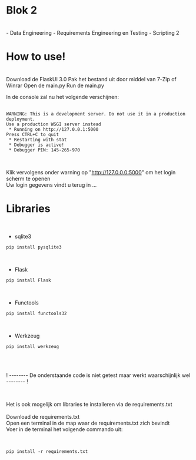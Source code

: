 # **Blok 2**

<br>
- Data Engineering
- Requirements Engineering en Testing
- Scripting 2

# **How to use!**

<br>
Download de FlaskUI 3.0  
Pak het bestand uit door middel van 7-Zip of Winrar  
Open de main.py  
Run de main.py  

In de console zal nu het volgende verschijnen:  
<br>

```
WARNING: This is a development server. Do not use it in a production deployment.  
Use a production WSGI server instead  
 * Running on http://127.0.0.1:5000  
Press CTRL+C to quit  
 * Restarting with stat  
 * Debugger is active!  
 * Debugger PIN: 145-265-970  
```
<br>

Klik vervolgens onder warning op "http://127.0.0.0:5000" om het login scherm te openen  
Uw login gegevens vindt u terug in ...

# **Libraries**

<br>

- sqlite3
```
pip install pysqlite3
```
<br>

- Flask
```
pip install Flask
```
<br>

- Functools
```
pip install functools32
``` 
<br>

- Werkzeug
```
pip install werkzeug
```
<br>
<br>

! -------- De onderstaande code is niet getest maar werkt waarschijnlijk wel -------- !

<br>

Het is ook mogelijk om libraries te installeren via de requirements.txt   
<br>
Download de requirements.txt  
Open een terminal in de map waar de requirements.txt zich bevindt  
Voer in de terminal het volgende commando uit:  

<br>

```
pip install -r requirements.txt
```
